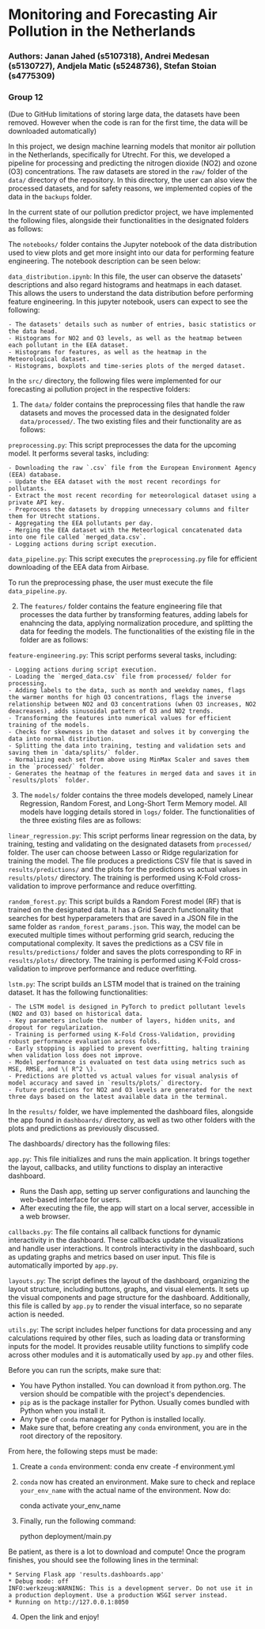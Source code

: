 # Monitoring and Forecasting Air Pollution in the Netherlands
### Authors: Janan Jahed (s5107318), Andrei Medesan (s5130727), Andjela Matic (s5248736), Stefan Stoian (s4775309)
### Group 12

(Due to GitHub limitations of storing large data, the datasets have been removed. However when the code is ran for the first time, the data will be downloaded automatically)

In this project, we design machine learning models that monitor air pollution in the Netherlands, specifically for Utrecht. For this, we developed a pipeline for processing and predicting the nitrogen dioxide (NO2) and ozone (O3) concentrations. The raw datasets are stored in the `raw/` folder of the `data/` directory of the repository. In this directory, the user can also view the processed datasets, and for safety reasons, we implemented copies of the data in the `backups` folder.

In the current state of our pollution predictor project, we have implemented the following files, alongside their functionalities in the designated folders as follows:

The `notebooks/` folder contains the Jupyter notebook of the data distribution used to view plots and get more insight into our data for performing feature engineering. The notebook description can be seen below:

`data_distribution.ipynb`: In this file, the user can observe the datasets' descriptions and also regard histograms and heatmaps in each dataset. This allows the users to understand the data distribution before performing feature engineering. In this jupyter notebook, users can expect to see the following:

    - The datasets' details such as number of entries, basic statistics or the data head.
    - Histograms for NO2 and O3 levels, as well as the heatmap between each pollutant in the EEA dataset.
    - Histograms for features, as well as the heatmap in the Meteorological dataset.
    - Histograms, boxplots and time-series plots of the merged dataset.


In the `src/` directory, the following files were implemented for our forecasting ai pollution project in the respective folders:

1) The `data/` folder contains the preprocessing files that handle the raw datasets and moves the processed data in the designated folder `data/processed/`. The two existing files and their functionality are as follows:

`preprocessing.py`: This script preprocesses the data for the upcoming model. It performs several tasks, including:

    - Downloading the raw `.csv` file from the European Environment Agency (EEA) database.
    - Update the EEA dataset with the most recent recordings for pollutants.
    - Extract the most recent recording for meteorological dataset using a private API key.
    - Preprocess the datasets by dropping unnecessary columns and filter them for Utrecht stations.
    - Aggregating the EEA pollutants per day.
    - Merging the EEA dataset with the Meteorlogical concatenated data into one file called `merged_data.csv`.
    - Logging actions during script execution.

`data_pipeline.py`: This script executes the `preprocessing.py` file for efficient downloading of the EEA data from Airbase.

To run the preprocessing phase, the user must execute the file `data_pipeline.py`.

2) The `features/` folder contains the feature engineering file that processes the data further by transforming features, adding labels for enahncing the data, applying normalization procedure, and splitting the data for feeding the models. The functionalities of the existing file in the folder are as follows:

`feature-engineering.py`: This script performs several tasks, including:

    - Logging actions during script execution.
    - Loading the `merged_data.csv` file from processed/ folder for processing.
    - Adding labels to the data, such as month and weekday names, flags the warmer months for high O3 concentrations, flags the inverse relationship between NO2 and O3 concentrations (when O3 increases, NO2 deacreases), adds sinusoidal pattern of O3 and NO2 trends.
    - Transforming the features into numerical values for efficient training of the models.
    - Checks for skewness in the dataset and solves it by converging the data into normal distribution.
    - Splitting the data into training, testing and validation sets and saving them in `data/splits/` folder.
    - Normalizing each set from above using MinMax Scaler and saves them in the `processed/` folder.
    - Generates the heatmap of the features in merged data and saves it in `results/plots` folder.


3) The `models/` folder contains the three models developed, namely Linear Regression, Random Forest, and Long-Short Term Memory model. All models have logging details stored in `logs/` folder. The functionalities of the three existing files are as follows:

`linear_regression.py`: This script performs linear regression on the data, by training, testing and validating on the designated datasets from `processed/` folder. The user can choose between Lasso or Ridge regularization for training the model. The file produces a predictions CSV file that is saved in `results/predictions/` and the plots for the predictions vs actual values in `results/plots/` directory. The training is performed using K-Fold cross-validation to improve performance and reduce overfitting.

`random_forest.py`: This script builds a Random Forest model (RF) that is trained on the designated data. It has a Grid Search functionality that searches for best hyperparameters that are saved in a JSON file in the same folder as `random_forest_params.json`. This way, the model can be executed multiple times without performing grid search, reducing the computational complexity. It saves the predictions as a CSV file in `results/predictions/` folder and saves the plots corresponding to RF in `results/plots/` directory.  The training is performed using K-Fold cross-validation to improve performance and reduce overfitting.

`lstm.py`: The script builds an LSTM model that is trained on the training dataset. It has the following functionalities:

    - The LSTM model is designed in PyTorch to predict pollutant levels (NO2 and O3) based on historical data.
    - Key parameters include the number of layers, hidden units, and dropout for regularization.
    - Training is performed using K-Fold Cross-Validation, providing robust performance evaluation across folds.
    - Early stopping is applied to prevent overfitting, halting training when validation loss does not improve.
    - Model performance is evaluated on test data using metrics such as MSE, RMSE, and \( R^2 \).
    - Predictions are plotted vs actual values for visual analysis of model accuracy and saved in `results/plots/` directory.
    - Future predictions for NO2 and O3 levels are generated for the next three days based on the latest available data in the terminal.

In the `results/` folder, we have implemented the dashboard files, alongside the app found in `dashboards/` directory, as well as two other folders with the plots and predictions as previously discussed.

The dashboards/ directory has the following files:

`app.py`: This file initializes and runs the main application. It brings together the layout, callbacks, and utility functions to display an interactive dashboard.
   - Runs the Dash app, setting up server configurations and launching the web-based interface for users.
   - After executing the file, the app will start on a local server, accessible in a web browser.

`callbacks.py`: The file contains all callback functions for dynamic interactivity in the dashboard. These callbacks update the visualizations and handle user interactions. It controls interactivity in the dashboard, such as updating graphs and metrics based on user input. This file is automatically imported by `app.py`.

`layouts.py`: The script defines the layout of the dashboard, organizing the layout structure, including buttons, graphs, and visual elements. It sets up the visual components and page structure for the dashboard. Additionally, this file is called by `app.py` to render the visual interface, so no separate action is needed.

`utils.py`: The script includes helper functions for data processing and any calculations required by other files, such as loading data or transforming inputs for the model. It provides reusable utility functions to simplify code across other modules and it is automatically used by `app.py` and other files.


Before you can run the scripts, make sure that:

- You have Python installed. You can download it from python.org. The version should be compatible with the project's dependencies.
- `pip` as is the package installer for Python. Usually comes bundled with Python when you install it.
- Any type of `conda` manager for Python is installed locally.
- Make sure that, before creating any `conda` environment, you are in the root directory of the repository.

From here, the following steps must be made:

1) Create a `conda` environment:
    conda env create -f environment.yml 

2) `conda` now has created an environment. Make sure to check and replace `your_env_name` with the actual name of the environment. Now do:

    conda activate your_env_name

3) Finally, run the following command:

    python deployment/main.py

Be patient, as there is a lot to download and compute! Once the program finishes, you should see the following lines in the terminal:

    * Serving Flask app 'results.dashboards.app'
    * Debug mode: off
    INFO:werkzeug:WARNING: This is a development server. Do not use it in a production deployment. Use a production WSGI server instead.
    * Running on http://127.0.0.1:8050

4) Open the link and enjoy! 
